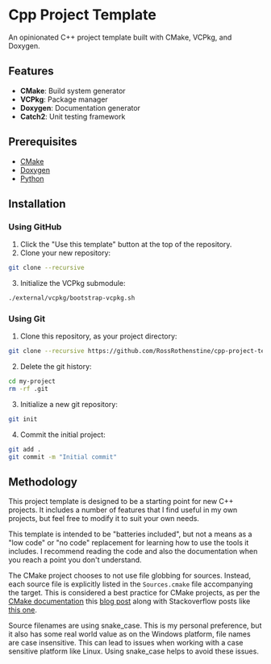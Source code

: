 # Cpp Project Template

An opinionated C++ project template built with CMake, VCPkg, and Doxygen.

## Features

- **CMake**: Build system generator
- **VCPkg**: Package manager
- **Doxygen**: Documentation generator
- **Catch2**: Unit testing framework

## Prerequisites

- [CMake](https://cmake.org/)
- [Doxygen](https://www.doxygen.nl/)
- [Python](https://www.python.org/)

## Installation

### Using GitHub

1. Click the "Use this template" button at the top of the repository.
2. Clone your new repository:
```bash
git clone --recursive
```
3. Initialize the VCPkg submodule:
```bash
./external/vcpkg/bootstrap-vcpkg.sh
```

### Using Git


1. Clone this repository, as your project directory:
```bash
git clone --recursive https://github.com/RossRothenstine/cpp-project-template.git my-project
```
2. Delete the git history:
```bash
cd my-project
rm -rf .git
```
3. Initialize a new git repository:
```bash
git init
```
4. Commit the initial project:
```bash
git add .
git commit -m "Initial commit"
```

## Methodology

This project template is designed to be a starting point for new C++ projects. It includes a number of features that I find useful in my own projects, but feel free to modify it to suit your own needs.

This template is intended to be "batteries included", but not a means as a "low code" or "no code" replacement for learning how to use the tools it includes. I recommend reading the code and also the documentation when you reach a point you don't understand.

The CMake project chooses to not use file globbing for sources. Instead, each source file is explicitly listed in the `Sources.cmake` file accompanying the target. This is considered a best practice for CMake projects, as per the [CMake documentation](https://cmake.org/cmake/help/latest/command/file.html#filesystem) this [blog post](https://crascit.com/2016/01/31/enhanced-source-file-handling-with-target_sources/) along with Stackoverflow posts like [this one](https://stackoverflow.com/questions/1027247/best-way-to-specify-sourcefiles-in-cmake).

Source filenames are using snake_case. This is my personal preference, but it also has some real world value as on the Windows platform, file names are case insensitive. This can lead to issues when working with a case sensitive platform like Linux. Using snake_case helps to avoid these issues.
